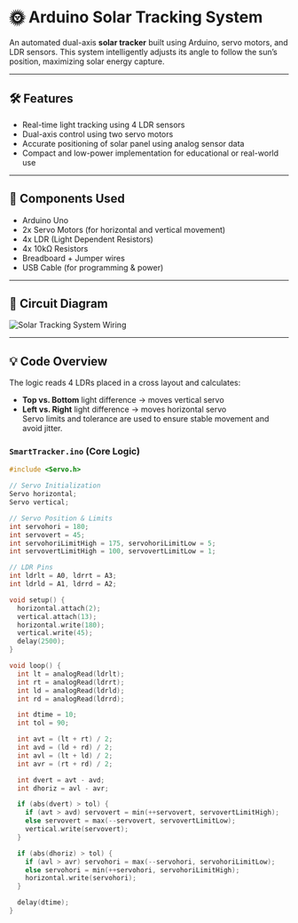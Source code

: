 # 🌞 Arduino Solar Tracking System

An automated dual-axis **solar tracker** built using Arduino, servo motors, and LDR sensors. This system intelligently adjusts its angle to follow the sun’s position, maximizing solar energy capture.

---

## 🛠️ Features

- Real-time light tracking using 4 LDR sensors
- Dual-axis control using two servo motors
- Accurate positioning of solar panel using analog sensor data
- Compact and low-power implementation for educational or real-world use

---

## 🔧 Components Used

- Arduino Uno
- 2x Servo Motors (for horizontal and vertical movement)
- 4x LDR (Light Dependent Resistors)
- 4x 10kΩ Resistors
- Breadboard + Jumper wires
- USB Cable (for programming & power)

---

## 📸 Circuit Diagram

![Solar Tracking System Wiring](images/solar-tracker-wiring.png)

---

## 💡 Code Overview

The logic reads 4 LDRs placed in a cross layout and calculates:
- **Top vs. Bottom** light difference → moves vertical servo
- **Left vs. Right** light difference → moves horizontal servo  
Servo limits and tolerance are used to ensure stable movement and avoid jitter.

### `SmartTracker.ino` (Core Logic)

```cpp
#include <Servo.h>  

// Servo Initialization
Servo horizontal;
Servo vertical;

// Servo Position & Limits
int servohori = 180;
int servovert = 45;
int servohoriLimitHigh = 175, servohoriLimitLow = 5;
int servovertLimitHigh = 100, servovertLimitLow = 1;

// LDR Pins
int ldrlt = A0, ldrrt = A3;
int ldrld = A1, ldrrd = A2;

void setup() {
  horizontal.attach(2);
  vertical.attach(13);
  horizontal.write(180);
  vertical.write(45);
  delay(2500);
}

void loop() {
  int lt = analogRead(ldrlt);
  int rt = analogRead(ldrrt);
  int ld = analogRead(ldrld);
  int rd = analogRead(ldrrd);

  int dtime = 10;
  int tol = 90;

  int avt = (lt + rt) / 2;
  int avd = (ld + rd) / 2;
  int avl = (lt + ld) / 2;
  int avr = (rt + rd) / 2;

  int dvert = avt - avd;
  int dhoriz = avl - avr;

  if (abs(dvert) > tol) {
    if (avt > avd) servovert = min(++servovert, servovertLimitHigh);
    else servovert = max(--servovert, servovertLimitLow);
    vertical.write(servovert);
  }

  if (abs(dhoriz) > tol) {
    if (avl > avr) servohori = max(--servohori, servohoriLimitLow);
    else servohori = min(++servohori, servohoriLimitHigh);
    horizontal.write(servohori);
  }

  delay(dtime);
}

